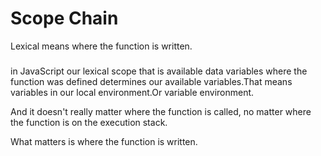# Scope Chain 

Lexical means where the function is written.



###

in JavaScript our lexical scope that is available data variables where the function was defined determines our available variables.That means variables in our local environment.Or variable environment.

And it doesn't really matter where the function is called, no matter where the function is on the execution stack.

What matters is where the function is written.